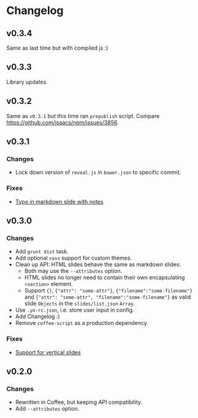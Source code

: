 # Changelog

## v0.3.4
Same as last time but with compiled js :)

## v0.3.3
Library updates.

## v0.3.2
Same as `v0.3.1` but this time ran `prepublish` script. Compare https://github.com/isaacs/npm/issues/3856.

## v0.3.1
### Changes
- Lock down version of `reveal.js` in `bower.json` to specific commit.

### Fixes
- [Typo in markdown slide with notes](https://github.com/slara/generator-reveal/issues/28)

## v0.3.0
### Changes
- Add `grunt dist` task.
- Add optional `sass` support for custom themes.
- Clean up API: HTML slides behave the same as markdown slides:
    * Both may use the `--attributes` option.
    * HTML slides no longer need to contain their own encapsulating `<section>` element.
    * Support `{}`, `{"attr": "some-attr"}`, `{"filename":"some-filename"}` and `{"attr": "some-attr", "filename":"some-filename"}` as valid slide `Objects` in the `slides/list.json` `Array`.
- Use `.yo-rc.json`, i.e. store user input in config.
- Add Changelog :)
- Remove `coffee-script` as a production dependency.

### Fixes
- [Support for vertical slides](https://github.com/slara/generator-reveal/pull/27)

## v0.2.0
### Changes
- Rewritten in Coffee, but keeping API compatibility.
- Add `--attributes` option.
